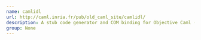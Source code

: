 ```yaml
---
name: camlidl
url: http://caml.inria.fr/pub/old_caml_site/camlidl/
description: A stub code generator and COM binding for Objective Caml (OCaml).
group: None
---
```

